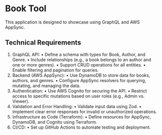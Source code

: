 # Book Tool

This application is designed to showcase using GraphQL and AWS AppSync.

## Technical Requirements

1. GraphQL API:
   • Define a schema with types for Book, Author, and Genre.
   • Include relationships (e.g., a book belongs to an author and one or more genres).
   • Support CRUD operations for all entities.
   • Enable filtering and pagination for queries.
2. Backend (AWS AppSync):
   • Use DynamoDB to store data for books, authors, and genres.
   • Configure AppSync resolvers for querying, mutating, and managing the data.
3. Authentication:
   • Use AWS Cognito for securing the API.
   • Restrict access to specific mutations based on user roles (e.g., Admin vs. Viewer).
4. Validation and Error Handling:
   • Validate input data using Zod.
   • Implement clear error responses for invalid or unauthorized operations.
5. Infrastructure as Code (Terraform):
   • Define resources for AppSync, DynamoDB, and Cognito using Terraform.
6. CI/CD:
   • Set up GitHub Actions to automate testing and deployment.
